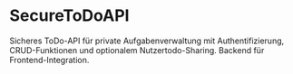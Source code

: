 # SecureToDoAPI
Sicheres ToDo-API für private Aufgabenverwaltung mit Authentifizierung, CRUD-Funktionen und optionalem Nutzertodo-Sharing. Backend für Frontend-Integration.
